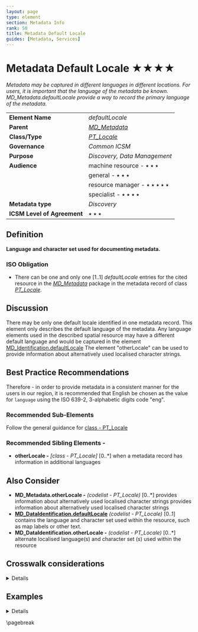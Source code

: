 ```yaml
---
layout: page
type: element
section: Metadata Info
rank: 50
title: Metadata Default Locale
guides: [Metadata, Services]
---
```

# Metadata Default Locale ★★★★
*Metadata may be captured in different languages in different locations. For users, it is important that the language of the metadata be known. MD_Metadata.defaultLocale provide a way to record the primary language of the metadata.*

| | |
| --- | --- |
| **Element Name** | *defaultLocale* |
| **Parent** | *[MD_Metadata](./class-MD_Metadata)* |
| **Class/Type** | *[PT_Locale](./PT_Locale)* |
| **Governance** | *Common ICSM* |
| **Purpose** | *Discovery, Data Management* |
| **Audience** | machine resource - ⭑ ⭑ ⭑ |
| | general - ⭑ ⭑ ⭑ |
| | resource manager - ⭑ ⭑ ⭑ ⭑ ⭑ |
| | specialist - ⭑ ⭑ ⭑ ⭑ |
| **Metadata type** | *Discovery* |
| **ICSM Level of Agreement** | ⭑ ⭑ ⭑ |

## Definition
**Language and character set used for documenting metadata.**

### ISO Obligation
- There can be one and only one [1..1] *defaultLocale* entries for the cited resource in the *[MD_Metadata](./class-MD_Metadata)* package in the metadata record of class *[PT_Locale](./PT_Locale)*.

## Discussion

There may be only one default locale identified in one metadata record. This element only describes the default language of the metadata. Any language elements used in the described spatial resource may have a different default language and would be captured in the element [MD_Identification.defaultLocale](./ResourceLocale)
The element "otherLocale" can be used to provide information about alternatively used localised character strings.

## Best Practice Recommendations

Therefore - in order to provide metadata in a consistent manner for the users in our region, it is recommended that English be chosen as the value for `language` using the ISO 639-2, 3-alphabetic digits code "eng".

### Recommended Sub-Elements

Follow the general guidance for [class - PT_Locale](./PT_Locale)

### Recommended Sibling Elements -

- **otherLocale -** *[class - PT_Locale]* [0..\*] when a metadata record has information in additional languages

## Also Consider

- **MD_Metadata.otherLocale -** *(codelist - PT_Locale)* [0..\*] provides information about alternatively used localised character strings provides information about alternatively used localised character strings
- **[MD_DataIdentification.defaultLocale](./ResourceLocale)** *(codelist - PT_Locale)* [0..1] contains the language and character set used within the resource, such as map labels or other text.
- **MD_DataIdentification.otherLocale -** *(codelist - PT_Locale)* [0..\*] alternate localised language(s) and character set (s) used within the resource

## Crosswalk considerations

<details>

### ISO19139

MD_Metadata/language moved to MD_Metadata/defaultLocale:PT_Locale - Make use of the newly added Language and character set localization package for defining local language and character set.

### Dublin core / CKAN / data.gov.au

Maps to `language`
CKAN has one field for language that maps to both Metadata and Resource language fields. ISO 19115 recommends 639-2 3 letter codes. Data.gov.au recommends IETF RFC4646 2 letter codes as primary. See https://www.loc.gov/standards/iso639-2/faq.html#6 for discussion of the differences

### DCAT

Maps to `dct.language`

### RIF-CS

No identified mapping

</details>


## Examples

<details>

### XML -

```
<mdb:MD_Metadata>
....
  <mdb:defaultLocale>
   <lan:PT_Locale id="EN">
     <lan:language>
      <lan:LanguageCode 
      codeList="http://www.loc.gov/standards/iso639-2/" 
      codeListValue="eng"/>
     </lan:language>
     <lan:characterEncoding>
      <lan:MD_CharacterSetCode 
      codeList="https://schemas.isotc211.org/19115/resources/Codelist/cat
      /codelists.xml#MD_CharacterSetCode" codeListValue="utf8"/>
     </lan:characterEncoding>
   </lan:PT_Locale>
  </mdb:defaultLocale>
....
</mdb:MD_Metadata>
```

\pagebreak

### UML diagrams
Recommended elements highlighted in yellow

![MDdefaultLocale](../images/MetadataLocaleUML.png)

</details>

\pagebreak

